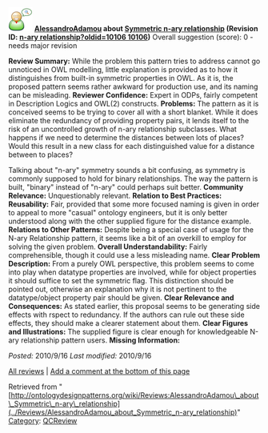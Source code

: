 [![](../images/thumb/2/29/Reviewer.png/48px-Reviewer.png)](../Image/Reviewer.png "Reviewer.png")
__[AlessandroAdamou](../User/AlessandroAdamou "User:AlessandroAdamou") about [Symmetric n-ary relationship](../Submissions/Symmetric_n-ary_relationship "Submissions:Symmetric n-ary relationship") (Revision ID: [n-ary relationship?oldid=10106 10106](../Submissions/Symmetric "http://ontologydesignpatterns.org/wiki/Submissions:Symmetric"))__
Overall suggestion (score): 0 - needs major revision




 __Review Summary:__ While the problem this pattern tries to address cannot go unnoticed in OWL modelling, little explanation is provided as to how it distinguishes from built-in symmetric properties in OWL. As it is, the proposed pattern seems rather awkward for production use, and its naming can be misleading.
__Reviewer Confidence:__ Expert in ODPs, fairly competent in Description Logics and OWL(2) constructs.
__Problems:__ The pattern as it is conceived seems to be trying to cover all with a short blanket. While it does eliminate the redundancy of providing property pairs, it lends itself to the risk of an uncontrolled growth of n-ary relationship subclasses. What happens if we need to determine the distances between lots of places? Would this result in a new class for each distinguished value for a distance between to places?
  




Talking about "n-ary" symmetry sounds a bit confusing, as symmetry is commonly supposed to hold for binary relationships. The way the pattern is built, "binary" instead of "n-ary" could perhaps suit better.
__Community Relevance:__ Unquestionably relevant.
__Relation to Best Practices:__ 
__Reusability:__ Fair, provided that some more focused naming is given in order to appeal to more "casual" ontology engineers, but it is only better understood along with the other supplied figure for the distance example.
__Relations to Other Patterns:__ Despite being a special case of usage for the N-ary Relationship pattern, it seems like a bit of an overkill to employ for solving the given problem.
__Overall Understandability:__ Fairly comprehensible, though it could use a less misleading name.
__Clear Problem Description:__ From a purely OWL perspective, this problem seems to come into play when datatype properties are involved, while for object properties it should suffice to set the symmetric flag. This distinction should be pointed out, otherwise an explanation why it is not pertinent to the datatype/object property pair should be given.
__Clear Relevance and Consequences:__ As stated earlier, this proposal seems to be generating side effects with rspect to redundancy. If the authors can rule out these side effects, they should make a clearer statement about them.
__Clear Figures and Illustrations:__ The supplied figure is clear enough for knowledgeable N-ary relationship pattern users.
__Missing Information:__ 

_Posted:_ 2010/9/16 _Last modified:_ 2010/9/16



[All reviews](../Reviews/Main "Reviews:Main") | [Add a comment at the bottom of this page](index.php@title=Odp%253AAdd_comment&target=../Reviews/AlessandroAdamou_about_Symmetric_n-ary_relationship#New_comment "http://ontologydesignpatterns.org/wiki/index.php?title=Odp:Add_comment&target=Reviews:AlessandroAdamou_about_Symmetric_n-ary_relationship#New_comment")


Retrieved from "[http://ontologydesignpatterns.org/wiki/Reviews:AlessandroAdamou\_about\_Symmetric\_n-ary\_relationship](../Reviews/AlessandroAdamou_about_Symmetric_n-ary_relationship)"
 [Category](http://ontologydesignpatterns.org/wiki/Special:Categories "Special:Categories"): [QCReview](../Category/QCReview "Category:QCReview")